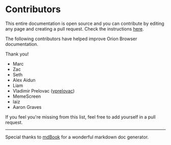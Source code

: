 # Contributors

This entire documentation is open source and you can contribute by editing
any page and creating a pull request. Check the instructions [here](https://github.com/kagisearch/kagi-docs).

The following contributors have helped improve Orion Browser
documentation.

Thank you!

- Marc
- Zac
- Seth
- Alex Aidun
- Liam 
- Vladimir Prelovac ([vprelovac](https://github.com/vprelovac))
- MemeScreen
- laiz
- Aaron Graves

If you feel you're missing from this list, feel free to add yourself in a pull request.

---

Special thanks to [mdBook](https://github.com/rust-lang/mdBook) for a
wonderful markdown doc generator.
